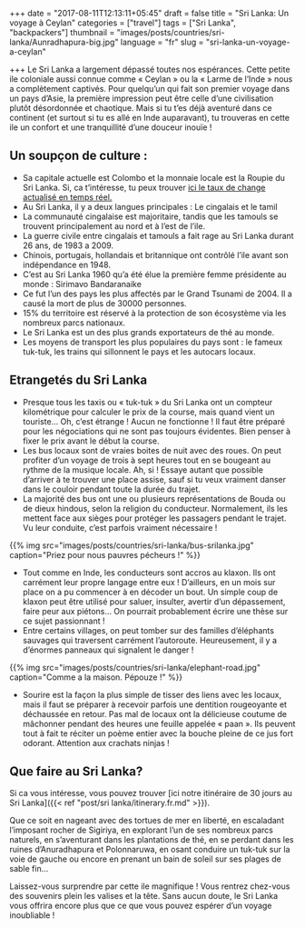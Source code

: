 +++
date = "2017-08-11T12:13:11+05:45"
draft = false
title = "Sri Lanka: Un voyage à Ceylan"
categories = ["travel"]
tags = ["Sri Lanka", "backpackers"]
thumbnail = "images/posts/countries/sri-lanka/Aunradhapura-big.jpg"
language = "fr"
slug = "sri-lanka-un-voyage-a-ceylan"

+++
Le Sri Lanka a largement dépassé toutes nos espérances. Cette petite ile coloniale aussi connue comme « Ceylan » ou la « Larme de l’Inde » nous a complètement captivés.
Pour quelqu’un qui fait son premier voyage dans un pays d’Asie, la première impression peut être celle d’une civilisation plutôt désordonnée et chaotique. Mais si tu t’es déjà aventuré dans ce continent (et surtout si tu es allé en Inde auparavant), tu trouveras en cette ile un confort et une tranquillité d’une douceur inouïe !
## Un soupçon de culture :
* Sa capitale actuelle est Colombo et la monnaie locale est la Roupie du Sri Lanka. Si, ca t’intéresse, tu peux trouver <a href="http://www.xe.com/currency/lkr-sri-lankan-rupee" target="_blank"> ici le taux de change actualisé en temps réel.</a>
* Au Sri Lanka, il y a deux langues principales : Le cingalais et le tamil
* La communauté cingalaise est majoritaire, tandis que les tamouls se trouvent principalement au nord et à l’est de l’ile.
* La guerre civile entre cingalais et tamouls a fait rage au Sri Lanka durant 26 ans, de 1983 a 2009.
* Chinois, portugais, hollandais et britannique ont contrôlé l’ile avant son indépendance en 1948. 
* C’est au Sri Lanka 1960 qu’a été élue la première femme présidente au monde : Sirimavo Bandaranaike
* Ce fut l’un des pays les plus affectés par le Grand Tsunami de 2004. Il a causé la mort de plus de 30000 personnes.
* 15% du territoire est réservé à la protection de son écosystème via les nombreux parcs nationaux. 
* Le Sri Lanka est un des plus grands exportateurs de thé au monde.
* Les moyens de transport les plus populaires du pays sont : le fameux tuk-tuk, les trains qui sillonnent le pays et les autocars locaux.

## Etrangetés du Sri Lanka
*  Presque tous les taxis ou « tuk-tuk » du Sri Lanka ont un compteur kilométrique pour calculer le prix de la course, mais quand vient un touriste… Oh, c’est étrange ! Aucun ne fonctionne ! Il faut être préparé pour les négociations qui ne sont pas toujours évidentes. Bien penser à fixer le prix avant le début la course.
* Les bus locaux sont de vraies boites de nuit avec des roues. On peut profiter d’un voyage de trois à sept heures tout en se bougeant au rythme de la musique locale. Ah, si ! Essaye autant que possible d’arriver à te trouver une place assise, sauf si tu veux vraiment danser dans le couloir pendant toute la durée du trajet. 
* La majorité des bus ont une ou plusieurs représentations de Bouda ou de dieux hindous, selon la religion du conducteur. Normalement, ils les mettent face aux sièges pour protéger les passagers pendant le trajet. Vu leur conduite, c’est parfois vraiment nécessaire !

{{% img src="images/posts/countries/sri-lanka/bus-srilanka.jpg" caption="Priez pour nous pauvres pécheurs !" %}} 

* Tout comme en Inde, les conducteurs sont accros au klaxon. Ils ont carrément leur propre langage entre eux ! D’ailleurs, en un mois sur place on a pu commencer à en décoder un bout. Un simple coup de klaxon peut être utilisé pour saluer, insulter, avertir d’un dépassement, faire peur aux piétons… On pourrait probablement écrire une thèse sur ce sujet passionnant ! 
* Entre certains villages, on peut tomber sur des familles d’éléphants sauvages qui traversent carrément l’autoroute. Heureusement, il y a d’énormes panneaux qui signalent le danger !

{{% img src="images/posts/countries/sri-lanka/elephant-road.jpg" caption="Comme a la maison. Pépouze !" %}}

* Sourire est la façon la plus simple de tisser des liens avec les locaux, mais il faut se préparer à recevoir parfois une dentition rougeoyante et déchaussée en retour. Pas mal de locaux ont la délicieuse coutume de mâchonner pendant des heures une feuille appelée « paan ». Ils peuvent tout à fait te réciter un poème entier avec la bouche pleine de ce jus fort odorant. Attention aux crachats ninjas !

## Que faire au Sri Lanka?
Si ca vous intéresse, vous pouvez trouver [ici notre itinéraire de 30 jours au Sri Lanka]({{< ref "post/sri lanka/itinerary.fr.md" >}}).

Que ce soit en nageant avec des tortues de mer en liberté, en escaladant l’imposant rocher de Sigiriya, en explorant l’un de ses nombreux parcs naturels, en s’aventurant dans les plantations de thé, en se perdant dans les ruines d’Anuradhapura et Polonnaruwa, en osant conduire un tuk-tuk sur la voie de gauche ou encore en prenant un bain de soleil sur ses plages de sable fin…

Laissez-vous surprendre par cette ile magnifique ! Vous rentrez chez-vous des souvenirs plein les valises et la tête. Sans aucun doute, le Sri Lanka vous offrira encore plus que ce que vous pouvez espérer d’un voyage inoubliable !